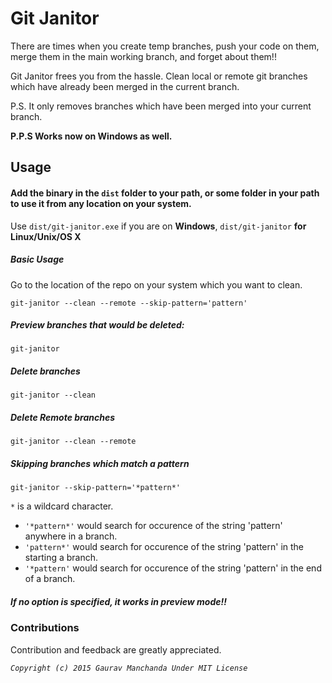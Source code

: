 # Git Janitor

There are times when you create temp branches, push your code on them, merge them in the main working branch, and forget about them!!

Git Janitor frees you from the hassle. Clean local or remote git branches which have already been merged in the current branch.

P.S. It only removes branches which have been merged into your current branch.

**P.P.S Works now on Windows as well.**

## Usage

#### Add the binary in the `dist` folder to your path, or some folder in your path to use it from any location on your system.

Use `dist/git-janitor.exe` if you are on **Windows**, `dist/git-janitor` **for Linux/Unix/OS X**

##### Basic Usage
Go to the location of the repo on your system which you want to clean.

```
git-janitor --clean --remote --skip-pattern='pattern'
```

##### Preview branches that would be deleted:
```
git-janitor
```

##### Delete branches
```
git-janitor --clean
```

##### Delete Remote branches
```
git-janitor --clean --remote
```

##### Skipping branches which match a pattern
```
git-janitor --skip-pattern='*pattern*'
```

`*` is a wildcard character.

* `'*pattern*'` would search for occurence of the string 'pattern' anywhere in a branch.
* `'pattern*'` would search for occurence of the string 'pattern' in the starting a branch.
* `'*pattern'` would search for occurence of the string 'pattern' in the end of a branch.

##### If no option is specified, it works in preview mode!!

### Contributions

Contribution and feedback are greatly appreciated.

_`Copyright (c) 2015 Gaurav Manchanda Under MIT License`_
